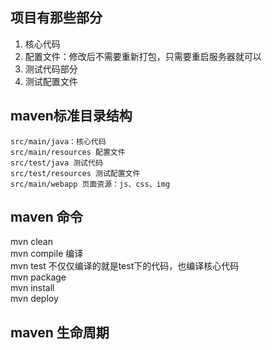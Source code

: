

## 项目有那些部分
1. 核心代码
2. 配置文件：修改后不需要重新打包，只需要重启服务器就可以
3. 测试代码部分
4. 测试配置文件

## maven标准目录结构
    src/main/java：核心代码
    src/main/resources 配置文件
    src/test/java 测试代码
    src/test/resources 测试配置文件
    src/main/webapp 页面资源：js、css、img

## maven 命令
mvn clean  
mvn compile 编译  
mvn test 不仅仅编译的就是test下的代码，也编译核心代码  
mvn package  
mvn install  
mvn deploy

## maven 生命周期




